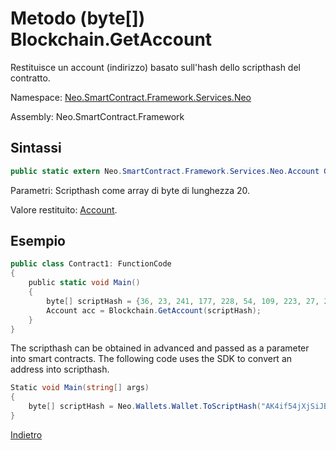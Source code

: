 # Metodo (byte[]) Blockchain.GetAccount 

Restituisce un account (indirizzo) basato sull'hash dello scripthash del contratto.

Namespace: [Neo.SmartContract.Framework.Services.Neo](../../neo.md)

Assembly: Neo.SmartContract.Framework

## Sintassi

```c#
public static extern Neo.SmartContract.Framework.Services.Neo.Account GetAccount(byte[] script_hash)
```

Parametri: Scripthash come array di byte di lunghezza 20.

Valore restituito: [Account](../Account.md).

## Esempio

```c#
public class Contract1: FunctionCode
{
    public static void Main()
    {
        byte[] scriptHash = {36, 23, 241, 177, 228, 54, 109, 223, 27, 237, 139, 54, 207, 38, 132, 101, 172, 3, 10, 73};
        Account acc = Blockchain.GetAccount(scriptHash);
    }
}
```
The scripthash can be obtained in advanced and passed as a parameter into smart contracts. The following code uses the SDK to convert an address into scripthash.

```c#
Static void Main(string[] args)
{
    byte[] scriptHash = Neo.Wallets.Wallet.ToScriptHash("AK4if54jXjSiJBs6jkfZjxAastauJtjjse").ToArray();
}
```



[Indietro](../Blockchain.md)
